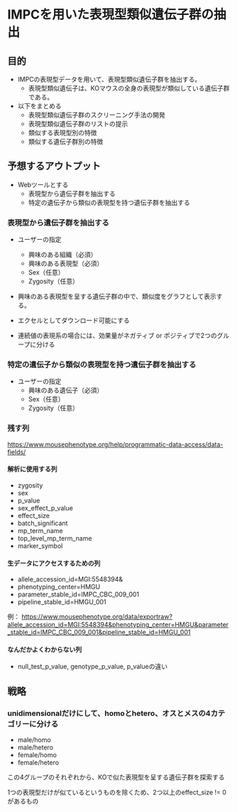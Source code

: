 # IMPCを用いた表現型類似遺伝子群の抽出

## 目的

- IMPCの表現型データを用いて、表現型類似遺伝子群を抽出する。
  - 表現型類似遺伝子は、KOマウスの全身の表現型が類似している遺伝子群である。
- 以下をまとめる
  - 表現型類似遺伝子群のスクリーニング手法の開発
  - 表現型類似遺伝子群のリストの提示
  - 類似する表現型別の特徴
  - 類似する遺伝子群別の特徴

## 予想するアウトプット

- Webツールとする
  - 表現型から遺伝子群を抽出する
  - 特定の遺伝子から類似の表現型を持つ遺伝子群を抽出する

### 表現型から遺伝子群を抽出する
- ユーザーの指定
  - 興味のある組織（必須）
  - 興味のある表現型（必須）
  - Sex（任意）
  - Zygosity（任意）

- 興味のある表現型を呈する遺伝子群の中で、類似度をグラフとして表示する。
- エクセルとしてダウンロード可能にする

- 連続値の表現系の場合には、効果量がネガティブ or ポジティブで2つのグループに分ける

### 特定の遺伝子から類似の表現型を持つ遺伝子群を抽出する
- ユーザーの指定
  - 興味のある遺伝子（必須）
  - Sex（任意）
  - Zygosity（任意）


### 残す列

https://www.mousephenotype.org/help/programmatic-data-access/data-fields/

#### 解析に使用する列
- zygosity
- sex
- p_value
- sex_effect_p_value
- effect_size
- batch_significant
- mp_term_name
- top_level_mp_term_name
- marker_symbol

#### 生データにアクセスするための列

- allele_accession_id=MGI:5548394&
- phenotyping_center=HMGU
- parameter_stable_id=IMPC_CBC_009_001
- pipeline_stable_id=HMGU_001

例： https://www.mousephenotype.org/data/exportraw?allele_accession_id=MGI:5548394&phenotyping_center=HMGU&parameter_stable_id=IMPC_CBC_009_001&pipeline_stable_id=HMGU_001

#### なんだかよくわからない列
- null_test_p_value, genotype_p_value, p_valueの違い

## 戦略

### unidimensionalだけにして、homoとhetero、オスとメスの4カテゴリーに分ける
- male/homo
- male/hetero
- female/homo
- female/hetero

この4グループのそれぞれから、KOで似た表現型を呈する遺伝子群を探索する

1つの表現型だけが似ているというものを除くため、2つ以上のeffect_size != 0があるもの


